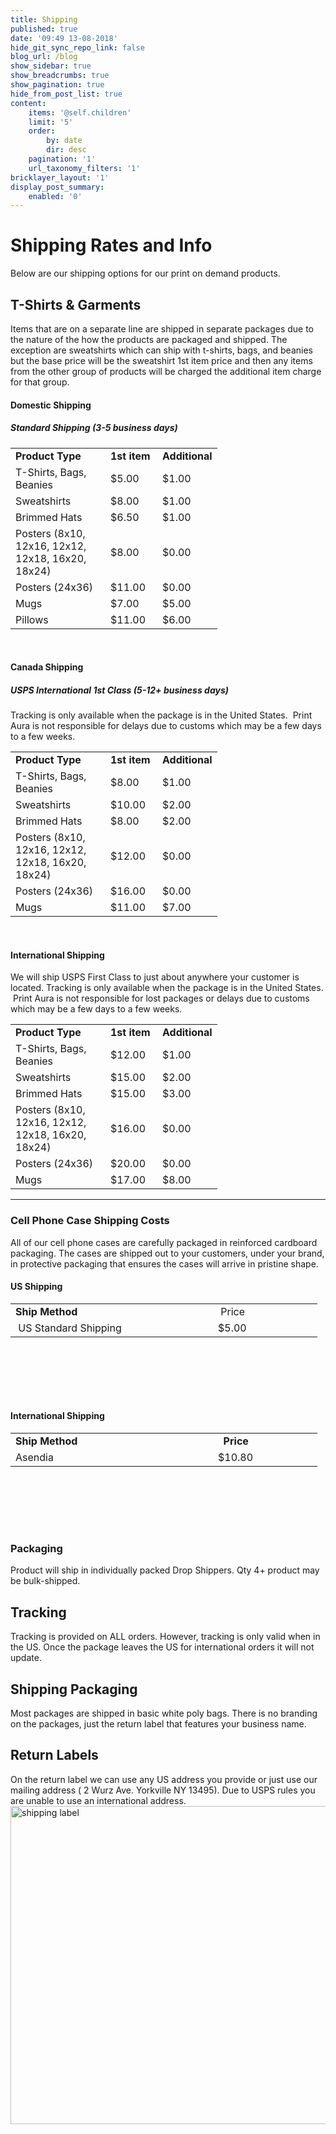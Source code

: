 ```yaml
---
title: Shipping
published: true
date: '09:49 13-08-2018'
hide_git_sync_repo_link: false
blog_url: /blog
show_sidebar: true
show_breadcrumbs: true
show_pagination: true
hide_from_post_list: true
content:
    items: '@self.children'
    limit: '5'
    order:
        by: date
        dir: desc
    pagination: '1'
    url_taxonomy_filters: '1'
bricklayer_layout: '1'
display_post_summary:
    enabled: '0'
---
```


<h1>Shipping Rates and Info</h1>
Below are our shipping options for our print on demand products.
<h2>T-Shirts &amp; Garments</h2>
Items that are on a separate line are shipped in separate packages due to the nature of the how the products are packaged and shipped. The exception are sweatshirts which can ship with t-shirts, bags, and beanies but the base price will be the sweatshirt 1st item price and then any items from the other group of products will be charged the additional item charge for that group.
<h4></h4>
<h4>Domestic Shipping</h4>
<h5>Standard Shipping (3-5 business days)</h5>
<table border="0" width="691" cellpadding="10">
<tbody>
<tr>
<td><strong>Product Type</strong></td>
<td><strong>1st item</strong></td>
<td><strong>Additional</strong></td>
</tr>
<tr>
<td width="136">T-Shirts, Bags, Beanies</td>
<td width="67">$5.00</td>
<td width="61">$1.00</td>
</tr>
<tr>
<td>Sweatshirts</td>
<td>$8.00</td>
<td>$1.00</td>
</tr>
<tr>
<td>Brimmed Hats</td>
<td>$6.50</td>
<td>$1.00</td>
</tr>
<tr>
<td>Posters (8x10, 12x16, 12x12, 12x18, 16x20, 18x24)</td>
<td>$8.00</td>
<td>$0.00</td>
</tr>
<tr>
<td>Posters (24x36)</td>
<td>$11.00</td>
<td>$0.00</td>
</tr>
<tr>
<td>Mugs</td>
<td>$7.00</td>
<td>$5.00</td>
</tr>
<tr>
<td>Pillows</td>
<td>$11.00</td>
<td>$6.00</td>
</tr>
</tbody>
</table>
&nbsp;
<h4>Canada Shipping</h4>
<h5>USPS International 1st Class (5-12+ business days)</h5>
Tracking is only available when the package is in the United States.  Print Aura is not responsible for delays due to customs which may be a few days to a few weeks.
<table border="0" width="691" cellpadding="10">
<tbody>
<tr>
<td><strong>Product Type</strong></td>
<td><strong>1st item</strong></td>
<td><strong>Additional</strong></td>
</tr>
<tr>
<td width="136">T-Shirts, Bags, Beanies</td>
<td width="67">$8.00</td>
<td width="61">$1.00</td>
</tr>
<tr>
<td>Sweatshirts</td>
<td>$10.00</td>
<td>$2.00</td>
</tr>
<tr>
<td>Brimmed Hats</td>
<td>$8.00</td>
<td>$2.00</td>
</tr>
<tr>
<td>Posters (8x10, 12x16, 12x12, 12x18, 16x20, 18x24)</td>
<td>$12.00</td>
<td>$0.00</td>
</tr>
<tr>
<td>Posters (24x36)</td>
<td>$16.00</td>
<td>$0.00</td>
</tr>
<tr>
<td>Mugs</td>
<td>$11.00</td>
<td>$7.00</td>
</tr>
</tbody>
</table>
&nbsp;
<h4></h4>
<h4>International Shipping</h4>
We will ship USPS First Class to just about anywhere your customer is located. Tracking is only available when the package is in the United States.  Print Aura is not responsible for lost packages or delays due to customs which may be a few days to a few weeks.
<table border="0" width="691" cellpadding="10">
<tbody>
<tr>
<td><strong>Product Type</strong></td>
<td><strong>1st item</strong></td>
<td><strong>Additional</strong></td>
</tr>
<tr>
<td width="136">T-Shirts, Bags, Beanies</td>
<td width="67">$12.00</td>
<td width="61">$1.00</td>
</tr>
<tr>
<td>Sweatshirts</td>
<td>$15.00</td>
<td>$2.00</td>
</tr>
<tr>
<td>Brimmed Hats</td>
<td>$15.00</td>
<td>$3.00</td>
</tr>
<tr>
<td>Posters (8x10, 12x16, 12x12, 12x18, 16x20, 18x24)</td>
<td>$16.00</td>
<td>$0.00</td>
</tr>
<tr>
<td>Posters (24x36)</td>
<td>$20.00</td>
<td>$0.00</td>
</tr>
<tr>
<td>Mugs</td>
<td>$17.00</td>
<td>$8.00</td>
</tr>
</tbody>
</table>

<hr />

<h3>Cell Phone Case Shipping Costs</h3>
All of our cell phone cases are carefully packaged in reinforced cardboard packaging. The cases are shipped out to your customers, under your brand, in protective packaging that ensures the cases will arrive in pristine shape.
<h4>US Shipping</h4>
<table style="height: 119px;" border="0" width="667" cellpadding="10">
<tbody>
<tr>
<td width="308"><strong>Ship Method</strong></td>
<td width="151"> Price</td>
</tr>
<tr>
<td> US Standard Shipping</td>
<td>$5.00</td>
</tr>
</tbody>
</table>
&nbsp;
<h4>International Shipping</h4>
<table style="height: 119px;" border="0" width="667" cellpadding="10">
<tbody>
<tr>
<td width="308"><strong>Ship Method</strong></td>
<td width="151">  <strong>Price</strong></td>
</tr>
<tr>
<td>Asendia</td>
<td>$10.80</td>
</tr>
</tbody>
</table>
&nbsp;
<h3>Packaging</h3>
Product will ship in individually packed Drop Shippers. Qty 4+ product may be bulk-shipped.
<h2>Tracking</h2>
Tracking is provided on ALL orders. However, tracking is only valid when in the US. Once the package leaves the US for international orders it will not update.
<h2>Shipping Packaging</h2>
Most packages are shipped in basic white poly bags. There is no branding on the packages, just the return label that features your business name.
<h2>Return Labels</h2>
On the return label we can use any US address you provide or just use our mailing address ( 2 Wurz Ave. Yorkville NY 13495). Due to USPS rules you are unable to use an international address.

<img class="alignnone size-full wp-image-2289474" src="https://printaura.com/wp-content/uploads/2013/02/shipping-label-copy.jpg" alt="shipping label" width="550" height="509" />